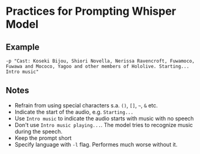 # Practices for Prompting Whisper Model

## Example

```shell
-p "Cast: Koseki Bijou, Shiori Novella, Nerissa Ravencroft, Fuwamoco, Fuwawa and Mococo, Yagoo and other members of Hololive. Starting... Intro music"
```

## Notes

- Refrain from using special characters s.a. `()`, `[]`, `~`, `&` etc.
- Indicate the start of the audio, e.g. `Starting...`
- Use `Intro music` to indicate the audio starts with music with no speech
- Don't use `Intro music playing...`. The model tries to recognize music during the speech.
- Keep the prompt short
- Specify language with `-l` flag. Performes much worse without it.
